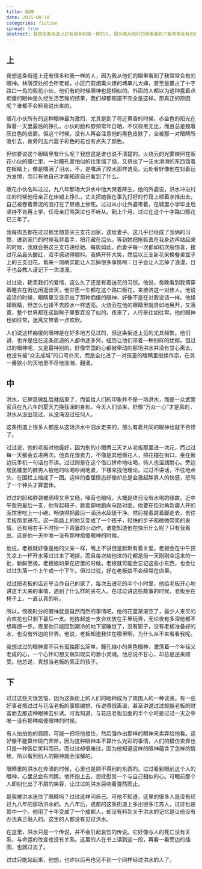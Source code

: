 ```yaml
---
title: 眼神
date: 2015-08-18
categories: fiction
spread: true
abstract: 我想这条街道上还有很多和我一样的人，因为我从他们的眼里看到了我常常会有的眼神。林荫深处的会所老板，小区门前烟熏火燎的烤串儿大婶，甚至是霸占了十字路口一角的贩花小伙，他们有的时候眼神也是相似的。外面的人都以为这种露着点痴傻的眼神是久经生活苦难的结果，我们却都知道不完全是这样。那真正的原因呢？谁都不会轻易说出来的。
---
```


## 上

我想这条街道上还有很多和我一样的人，因为我从他们的眼里看到了我常常会有的眼神。林荫深处的会所老板，小区门前烟熏火燎的烤串儿大婶，甚至是霸占了十字路口一角的贩花小伙，他们有的时候眼神也是相似的。外面的人都以为这种露着点痴傻的眼神是久经生活苦难的结果，我们却都知道不完全是这样。那真正的原因呢？谁都不会轻易说出来的。

贩花小伙所有的这种眼神最为激烈，尤其是到了将近黄昏的时候，赤金色的阳光在做着一天里最后的挣扎。小伙的脸和脖颈常年日晒，不仅棕黑无比，而且总是翘着灰白色的皮屑。但这个时候，没有人再会注意他的黑色皮肤了，全被那一对眼睛所吸引去，身旁的五六篮子彩色的花也有点失了颜色。

但你要说这个眼睛里有什么呢？我想这是谁也说不清楚的。火烧云的光雾映照在贩花小伙的瞳仁里，一对瞳孔害怕似的往里缩了缩，又挤出了一汪水滑滑的东西霑着在眼睛上，像是噙满了泪水，不，是噙满了胶水那样透亮。远处看好像他在对着远方发愣，而只有他自己才能知道自己看到了什么。

贩花小伙名叫过过，九八年那场大洪水中他大哭着降生，他的外婆说，洪水冲进村庄的时候他母亲正在床铺上挣扎，丈夫把她拴在事先打好的竹筏上顺着水推出去，自己被卷着黄泥的浪打在了房檐上惨死。过过从小让外婆带着，在城里小学毕业后坚持不肯再上学，任母亲打骂哭泣也不听从。到上个月，过过在这个十字路口贩花已三年了。

<!-- more -->

我每周五都在过过那里随意买三支花回家，送给妻子。这几乎已经成了我俩的习惯，进到家门的时候我背着手，把花藏在后头。等到她把拖鞋丢在我身边再站起来的时候，我就会把这三支花递给她。每周如此，而妻子每一次都如初次般惊喜，接过花朵鼻头酸红，双手感动得颤抖。我俩开怀大笑，然后以三支新花来换餐桌盆子上的三支旧花。看来一周确实能让人忘掉很多事情啊：日子会让人忘掉了浪漫，日子也会教人谨记下一次浪漫。

过过说，艳羡我们的爱情，这么久了还是有着送花的习惯。他说，每晚看到我俩穿着睡衣在街边闲逛谈天，他甘愿一生都在这个路口贩花，来接济这一对佳人。他说这话的时候，眼睛里又显示出了那种痴傻的眼神，好像不是在对我说话一样。他揉揉眼睛，但怎么也揉不去胶水一样透亮。火烧云在他的眼睛里就自如地展开，又落寞，整个世界都在这副眸子里要吞没了似的。夜来了，人行来往如往常，他的眼神也如往常，迷离又带着一点欢欣。

人们说这样痴傻的眼神是在好多地方见过的，但这条街道上见的尤其频繁。他们讲，也许是住在这条街道的人都命途多舛，经历让他们带着一种别样的忧郁。但过过的眼神呢，又是最特别的。好像举国的心都被牵动的那场洪水并没有甘心离去，也没有被“众志成城”的口号扑灭，而是全化进了一对孩童的眼睛里继续作祟，在另一番狭小的天地里不尽地涨潮、翻涌。

## 中

洪水，它肆意做乱后就结束了，而留给人们的印象并不是一场洪水，而是一众武警官兵在九八年的夏天力挽狂澜的身影。今天人们谈来，好像“万众一心”才是真的，洪水从没出现过，从没淹没过任何人。

这条街道上很多人都是从这场洪水中泅水走来的，那么有着共同的眼神也就不奇怪了。

过过说，他的老板对他最好，因为别的小贩两三天才从老板那里进一次花，而过过每一天都会去进两次。他卖花很卖力，不像是其他贩花人，把花摆在街口，坐在街边玩手机一句话也不讲。过过则是在这个借口拼命地吆喝，待人也温润耐心。旁边居民楼里的胖男人被他的吆喝吵闹地紧，下楼来找他理论。过过不讲话，不住地点头，在围栏上缩成了一团。这样的委屈情态好像却总是会激起胖男人的快感，怒骂了一个钟头才算罢休。

过过的脸和脖颈被晒得又黑又糙，嗓音也暗哑，大概是终日没有水喝的缘故。近中午贩完最后一支，他背起箱子，跳着脚地跑向马路对面。他要在街对角新疆人开的面馆里吃上一小碗，畅快得把最后一滴汤水舔舐干净。然后接着跳着脚走去，去往老板那里进花。这一条路上的他又变成了一个孩子，轻快的步子和微微带笑的表情，还有用右手不时抬一下背篓的小动作。谁能知道他在快乐什么呢？只有我看出，这是他一天中唯一没有那种痴傻眼神的时候。

他说，老板就好像是他的父亲一样，嘴上不讲但是默默有着关爱。老板会在中午预先凉上一杯开水等过过来了喝掉，而且每次给他进的花都是前一天刚刚空运来的一批，新鲜至极。老板娘如果在店里的时候，老板就可能会忘记这些小东西，也会让过过失落一个上午或一个下午。但过过说，好在老板娘不会经常在店里。

过过把老板的店近乎当作自己的家了，每次去进花的半个小时里，他给老板开心地讲这半天来的事情，遇到了什么样的买花人。在过过讲这些故事的时候，老板坐在椅子上，一直认真的听。

所以，傍晚时分的眼神就是自然而然的事情吧。他的花篮渐渐空了，最少人来买的合欢花也只剩下最后一支。他拣起这一支合欢放在手里玩弄，无论夜有多深他都不想再挪一步。夜里他只能回到潮冷的地下室睡觉了，没有窗子，没有老板准备好的水，也没有外边的世界。他说，老板知道我住在哪里啊，为什么从不来看看我呢。

我想过过的眼神里不只有孤独那么简单。瞳孔缩小的黑色眼神，激荡着一个年轻又老成的心，一个心怀幻想又熟知现实的渺小灵魂。他总说不甘心，却总是逆来顺受。他总说，真想当老板的真正的孩子。

## 下

过过这些天很苦恼，因为这条街上的人们的眼神成为了周围人的一种谈资。有一些好事者把过过与花店老板的事情编排、传说得很离谱，甚至讲说过过觊觎老板的财富而去那这种眼神去引诱。可我知道，与花店老板见面的半个小时是过过一天之中唯一没有那种痴傻眼神的时候。

有人拍拍他的肩膀，可能一把将他搂住，然后强作出那样的眼神来卖弄给他看。这好像不能算作班门弄斧，因为这种眼神本不算什么光彩的事情，人们的模仿卖弄也只是一种饭后笑料而已。而过过却很难过，因为他知道这样的眼神蕴含了怎样的情致，所以看到别人的眼神就会误解的。

眼睛里的洪水在奔涌的时候，心里也是顾不得别的东西的。过过看到眼前这个人的眼神，心里总会有同情。他怀抱上去，想抚慰另一个与自己相似的心。可眼前那个人即刻化出了不屑的笑容，让过过的洪水巨响着戛然而止。

是我被洪水迷住了眼睛吗？过过这样问自己。可他不知道，这里的很多人是没有经过九八年的那场洪水的。九八年后，成都的这条街道上多出很多江苏人，过过也是其中一个。他用了十年变成了一个成都人，却没有料到关于洪水的记忆是让他没有办法真正融入的。这里的人都没有见过洪水。

在这里，洪水只是一个传说，并不会引起哀伤的传说。它好像与人的死亡没有关系，与命运的改变也没有关系。这里的人在书上读到这一段，再看一看旁边的插图，也就过去了。

过过只能站起来，他想，也许以后再也见不到一个同样经过洪水的人了。
